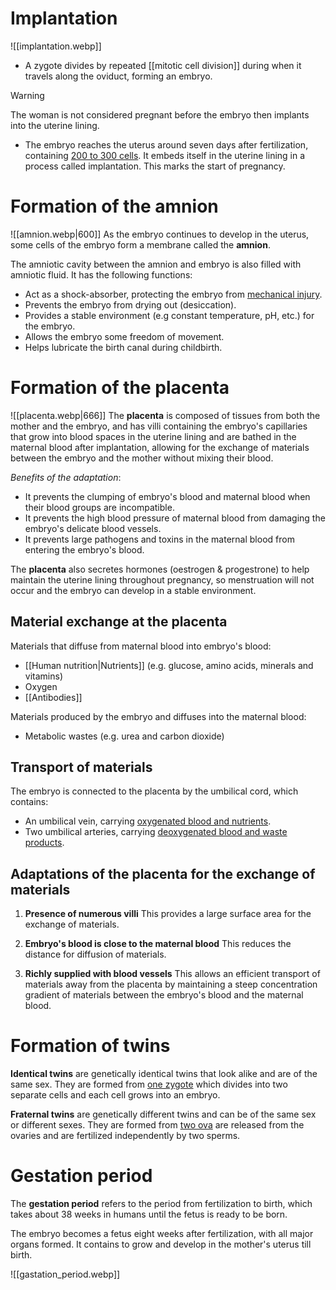 # Implantation
![[implantation.webp]]
- A zygote divides by repeated [[mitotic cell division]] during when it travels along the oviduct, forming an embryo.

> [!warning]
> The woman is not considered pregnant before the embryo then implants into the uterine lining.

- The embryo reaches the uterus <span class="hi-green">around seven days after fertilization</span>, containing <u>200 to 300 cells</u>. It embeds itself in the uterine lining in a process called <span class="hi-blue">implantation</span>. This marks the start of pregnancy.

# Formation of the amnion
![[amnion.webp|600]]
As the embryo continues to develop in the uterus, <span class="hi-green">some cells of the embryo form a membrane</span> called the **amnion**.

The <span class="hi-blue">amniotic cavity</span> between the amnion and embryo is also filled with <span class="hi-blue">amniotic fluid</span>. It has the following functions:
- Act as a <span class="hi-green">shock-absorber</span>, protecting the embryo from <u>mechanical injury</u>.
- <span class="hi-green">Prevents</span> the embryo from <span class="hi-green">drying out</span> (desiccation).
- <span class="hi-green">Provides a stable environment</span> (e.g constant temperature, pH, etc.) for the embryo.
- Allows the embryo some <span class="hi-green">freedom of movement</span>.
- Helps <span class="hi-green">lubricate the birth canal during childbirth</span>.

# Formation of the placenta
![[placenta.webp|666]]
The **placenta** is composed of tissues from both the mother and the embryo, and has villi containing the embryo's capillaries that grow into blood spaces in the uterine lining and are bathed in the maternal blood after implantation, allowing for the exchange of materials between the embryo and the mother without mixing their blood.

*Benefits of the adaptation*:
- It prevents the <span class="hi-green">clumping</span> of embryo's blood and maternal blood when their <span class="hi-green">blood groups are incompatible</span>.
- It prevents the <span class="hi-green">high blood pressure</span> of maternal blood from <span class="hi-green">damaging the embryo's delicate blood vessels</span>.
- It prevents <span class="hi-green">large pathogens and toxins</span> in the maternal blood from entering the embryo's blood.

The **placenta** also secretes hormones (oestrogen & progestrone) to help maintain the uterine lining throughout pregnancy, so menstruation will not occur and the embryo can develop in a stable environment.

## Material exchange at the placenta
Materials that diffuse from maternal blood into embryo's blood:
- [[Human nutrition|Nutrients]] (e.g. glucose, amino acids, minerals and vitamins)
- Oxygen
- [[Antibodies]]

Materials produced by the embryo and diffuses into the maternal blood:
- Metabolic wastes (e.g. urea and carbon dioxide)

## Transport of materials
The embryo is connected to the placenta by the umbilical cord, which contains:
- <span class="hi-blue">An umbilical vein</span>, carrying <u>oxygenated blood and nutrients</u>.
- <span class="hi-blue">Two umbilical arteries</span>, carrying <u>deoxygenated blood and waste products</u>.

## Adaptations of the placenta for the exchange of materials
1. **Presence of numerous villi**
   This provides a large surface area for the exchange of materials.

2. **Embryo's blood is close to the maternal blood**
   This reduces the distance for diffusion of materials.

3. **Richly supplied with blood vessels**
   This allows an efficient transport of materials away from the placenta by maintaining a steep concentration gradient of materials between the embryo's blood and the maternal blood.

# Formation of twins
**Identical twins** are genetically identical twins that look alike and are of the same sex. They are formed from <u>one zygote</u> which divides into two separate cells and each cell grows into an embryo.

**Fraternal twins** are genetically different twins and can be of the same sex or different sexes. They are formed from <u>two ova</u> are released from the ovaries and are fertilized independently by two sperms.

# Gestation period
The **gestation period** refers to the period from fertilization to birth, which takes about 38 weeks in humans until the fetus is ready to be born.

The embryo becomes a fetus eight weeks after fertilization, with all major organs formed. It contains to grow and develop in the mother's uterus till birth.

![[gastation_period.webp]]
